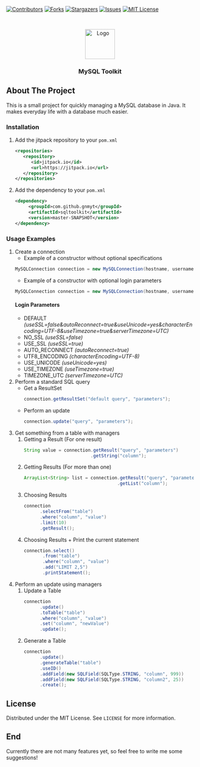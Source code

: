 [![Contributors][contributors-shield]][contributors-url]
[![Forks][forks-shield]][forks-url]
[![Stargazers][stars-shield]][stars-url]
[![Issues][issues-shield]][issues-url]
[![MIT License][license-shield]][license-url]



<br />
<p align="center">
  <a href="https://github.com/gnmyt/sqltoolkit">
    <img src="https://i.imgur.com/BAvJgQN.png" alt="Logo" width="80" height="80">
  </a>
</p>
<h3 align="center">MySQL Toolkit</h3>

## About The Project
This is a small project for quickly managing a MySQL database in Java. It makes everyday life with a database much easier.

### Installation 
1. Add the jitpack repository to your `pom.xml`
   ```xml
   <repositories>
      <repository>
         <id>jitpack.io</id>
         <url>https://jitpack.io</url>
      </repository>
   </repositories>
   ```
2. Add the dependency to your `pom.xml`
   ```xml
   <dependency>
	    <groupId>com.github.gnmyt</groupId>
	    <artifactId>sqltoolkit</artifactId>
	    <version>master-SNAPSHOT</version>
   </dependency>
   ```

### Usage Examples
1. Create a connection
   - Example of a constructor without optional specifications
   ```java
   MySQLConnection connection = new MySQLConnection(hostname, username, password, database).connect();
   ```
   - Example of a constructor with optional login parameters
   ```java
   MySQLConnection connection = new MySQLConnection(hostname, username, password, database, LoginParam.AUTO_RECONNECT, LoginParam.NO_SSL).connect();
   ```
   #### Login Parameters
   - DEFAULT *(useSSL=false&autoReconnect=true&useUnicode=yes&characterEncoding=UTF-8&useTimezone=true&serverTimezone=UTC)*
   - NO_SSL *(useSSL=false)*
   - USE_SSL *(useSSL=true)*
   - AUTO_RECONNECT *(autoReconnect=true)*
   - UTF8_ENCODING *(characterEncoding=UTF-8)*
   - USE_UNICODE *(useUnicode=yes)*
   - USE_TIMEZONE *(useTimezone=true)*
   - TIMEZONE_UTC *(serverTimezone=UTC)*
2. Perform a standard SQL query
   - Get a ResultSet
     ```java
     connection.getResultSet("default query", "parameters");
     ```
   - Perform an update
     ```java
     connection.update("query", "parameters");
     ```
3. Get something from a table with managers
   1. Getting a Result (For one result)
      ```java
      String value = connection.getResult("query", "parameters")
                               .getString("column");
      ```
   2. Getting Results (For more than one)
      ```java
      ArrayList<String> list = connection.getResult("query", "parameters")
                                         .getList("column");
      ```
   3. Choosing Results
      ```java
      connection
            .selectFrom("table")
            .where("column", "value")
            .limit(10)
            .getResult();
      ```
   4. Choosing Results + Print the current statement
      ```java
      connection.select()
             .from("table")
             .where("column", "value")
             .add("LIMIT 2,5")
             .printStatement();
      ```
4. Perform an update using managers
   1. Update a Table
      ```java
      connection
            .update()
            .toTable("table")
            .where("column", "value")
            .set("column", "newValue")
            .update();
      ```
   2. Generate a Table
      ```java
      connection
            .update()
            .generateTable("table")
            .useID()
            .addField(new SQLField(SQLType.STRING, "column", 999))
            .addField(new SQLField(SQLType.STRING, "column2", 25))
            .create();
      ```
   
   
## License

Distributed under the MIT License. See `LICENSE` for more information.

## End
Currently there are not many features yet, so feel free to write me some suggestions!

[contributors-shield]: https://img.shields.io/github/contributors/gnmyt/sqltoolkit.svg?style=for-the-badge
[contributors-url]: https://github.com/gnmyt/sqltoolkit/graphs/contributors
[forks-shield]: https://img.shields.io/github/forks/gnmyt/sqltoolkit.svg?style=for-the-badge
[forks-url]: https://github.com/gnmyt/sqltoolkit/network/members
[stars-shield]: https://img.shields.io/github/stars/gnmyt/sqltoolkit.svg?style=for-the-badge
[stars-url]: https://github.com/gnmyt/sqltoolkit/stargazers
[issues-shield]: https://img.shields.io/github/issues/gnmyt/sqltoolkit.svg?style=for-the-badge
[issues-url]: https://github.com/gnmyt/sqltoolkit/issues
[license-shield]: https://img.shields.io/github/license/gnmyt/sqltoolkit.svg?style=for-the-badge
[license-url]: https://github.com/gnmyt/sqltoolkit/blob/master/LICENSE.txt
